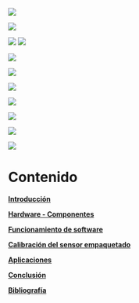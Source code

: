 ![](https://images.cooltext.com/5425672.png)

![](https://images.cooltext.com/5425674.png)

![](https://images.cooltext.com/5425675.png)
![](https://images.cooltext.com/5425676.png)

![](https://images.cooltext.com/5425677.png)

![](https://images.cooltext.com/5425679.png)


![](https://images.cooltext.com/5425680.png)

![](https://images.cooltext.com/5425682.png)

![](https://images.cooltext.com/5425683.png)

![](https://images.cooltext.com/5425685.png)

![](https://images.cooltext.com/5425688.png)


# Contenido

[**Introducción**](Introduccion.md)

[**Hardware - Componentes**](Hardware.md)

[**Funcionamiento de software**](Software.md)

[**Calibración del sensor empaquetado**](Calibracion.md)

[**Aplicaciones**](Aplicaciones.md)

[**Conclusión**](Conclucion.md)

[**Bibliografía**](Bibliografia.md)
